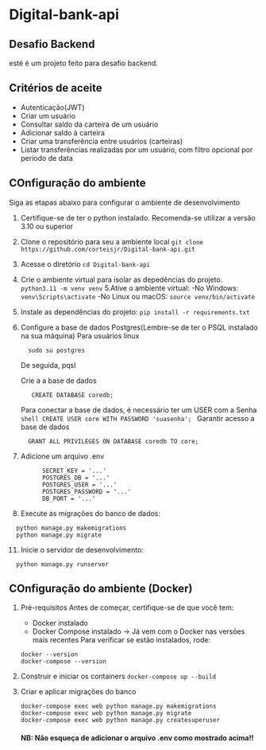 # Digital-bank-api

## Desafio Backend

esté é um projeto feito para  desafio backend.

## Critérios de aceite

- Autenticação(JWT)
- Criar um usuário
- Consultar saldo da carteira de um usuário
- Adicionar saldo à carteira
- Criar uma transferência entre usuários (carteiras)
- Listar transferências realizadas por um usuário, com filtro opcional por período de data

## COnfiguração do ambiente
Siga as etapas abaixo para configurar o ambiente de desenvolvimento

1. Certifique-se de ter o python instalado. Recomenda-se utilizar a versão 3.10 ou superior
2. Clone o repositório para seu a ambiente local
 ``` git clone https://github.com/corteisjr/Digital-bank-api.git ```
3. Acesse o diretório
   ```cd Digital-bank-api```
4. Crie o ambiente virtual para isolar as depedências do projeto.
    ```python3.11 -m venv venv```
5.Ative o ambiente virtual:
    -No Windows:
    ```venv\Scripts\activate```
    -No Linux ou macOS:
    ```source venv/bin/activate```

6. Instale as dependências do projeto:
   ```pip install -r requirements.txt```
7. Configure a base de dados Postgres(Lembre-se de ter o PSQL instalado na sua máquina)
  Para usuários linux
   ```shell
     sudo su postgres
   ```
   De seguida, pqsl

   Crie a a base de dados
      ```shell
         CREATE DATABASE coredb;
      ```
   Para conectar a base de dados, é necessário ter um USER com a Senha
         ```shell
             CREATE USER core WITH PASSWORD 'suasenha';
          ```
   Garantir acesso a base de dados
     ```shell
       GRANT ALL PRIVILEGES ON DATABASE coredb TO core;
     ```
9.  Adicione um arquivo .env
    ```shell
          SECRET_KEY = '...'
          POSTGRES_DB = '...'
          POSTGRES_USER = '...'
          POSTGRES_PASSWORD = '...'
          DB_PORT = '...'
     ```
10.  Execute as migrações do banco de dados:

   ```shell
     python manage.py makemigrations
     python manage.py migrate
   ```
11. Inicie o servidor de desenvolvimento:

   ```shell
     python manage.py runserver
   ```
## COnfiguração do ambiente (Docker)
1. Pré-requisitos
   Antes de começar, certifique-se de que você tem:
   - Docker instalado
   - Docker Compose instalado → Já vem com o Docker nas versões mais recentes
   Para verificar se estão instalados, rode:
   ```
   docker --version
   docker-compose --version
   ```
2. Construir e iniciar os containers
   ```docker-compose up --build```

3. Criar e aplicar migrações do banco
    ```
    docker-compose exec web python manage.py makemigrations
    docker-compose exec web python manage.py migrate
    docker-compose exec web python manage.py createsuperuser
    ```

    #### NB: Não esqueça de adicionar o arquivo .env como mostrado acima!!
